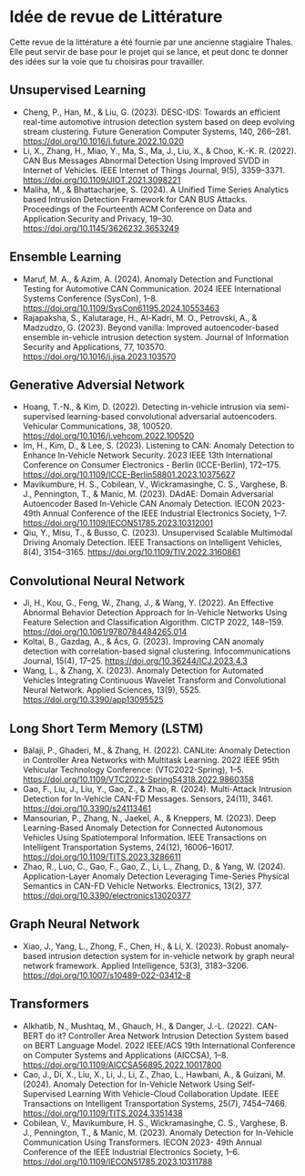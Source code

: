 # Idée de revue de Littérature

Cette revue de la littérature a été fournie par une ancienne stagiaire Thales. Elle peut servir de base pour le projet qui se lance, et peut donc te donner des idées sur la voie que tu choisiras pour travailler.

## Unsupervised Learning

- Cheng, P., Han, M., & Liu, G. (2023). DESC-IDS: Towards an efficient real-time automotive intrusion detection system based on deep evolving stream clustering. Future Generation Computer Systems, 140, 266–281. https://doi.org/10.1016/j.future.2022.10.020
- Li, X., Zhang, H., Miao, Y., Ma, S., Ma, J., Liu, X., & Choo, K.-K. R. (2022). CAN Bus Messages Abnormal Detection Using Improved SVDD in Internet of Vehicles. IEEE Internet of Things Journal, 9(5), 3359–3371. https://doi.org/10.1109/JIOT.2021.3098221
- Maliha, M., & Bhattacharjee, S. (2024). A Unified Time Series Analytics based Intrusion Detection Framework for CAN BUS Attacks. Proceedings of the Fourteenth ACM Conference on Data and Application Security and Privacy, 19–30. https://doi.org/10.1145/3626232.3653249

## Ensemble Learning

- Maruf, M. A., & Azim, A. (2024). Anomaly Detection and Functional Testing for Automotive CAN Communication. 2024 IEEE International Systems Conference (SysCon), 1–8. https://doi.org/10.1109/SysCon61195.2024.10553463
- Rajapaksha, S., Kalutarage, H., Al-Kadri, M. O., Petrovski, A., & Madzudzo, G. (2023). Beyond vanilla: Improved autoencoder-based ensemble in-vehicle intrusion detection system. Journal of Information Security and Applications, 77, 103570. https://doi.org/10.1016/j.jisa.2023.103570

## Generative Adversial Network

- Hoang, T.-N., & Kim, D. (2022). Detecting in-vehicle intrusion via semi-supervised learning-based convolutional adversarial autoencoders. Vehicular Communications, 38, 100520. https://doi.org/10.1016/j.vehcom.2022.100520
- Im, H., Kim, D., & Lee, S. (2023). Listening to CAN: Anomaly Detection to Enhance In-Vehicle Network Security. 2023 IEEE 13th International Conference on Consumer Electronics - Berlin (ICCE-Berlin), 172–175. https://doi.org/10.1109/ICCE-Berlin58801.2023.10375627
- Mavikumbure, H. S., Cobilean, V., Wickramasinghe, C. S., Varghese, B. J., Pennington, T., & Manic, M. (2023). DAdAE: Domain Adversarial Autoencoder Based In-Vehicle CAN Anomaly Detection. IECON 2023- 49th Annual Conference of the IEEE Industrial Electronics Society, 1–7. https://doi.org/10.1109/IECON51785.2023.10312001
- Qiu, Y., Misu, T., & Busso, C. (2023). Unsupervised Scalable Multimodal Driving Anomaly Detection. IEEE Transactions on Intelligent Vehicles, 8(4), 3154–3165. https://doi.org/10.1109/TIV.2022.3160861

## Convolutional Neural Network

- Ji, H., Kou, G., Feng, W., Zhang, J., & Wang, Y. (2022). An Effective Abnormal Behavior Detection Approach for In-Vehicle Networks Using Feature Selection and Classification Algorithm. CICTP 2022, 148–159. https://doi.org/10.1061/9780784484265.014
- Koltai, B., Gazdag, A., & Ács, G. (2023). Improving CAN anomaly detection with correlation-based signal clustering. Infocommunications Journal, 15(4), 17–25. https://doi.org/10.36244/ICJ.2023.4.3
- Wang, L., & Zhang, X. (2023). Anomaly Detection for Automated Vehicles Integrating Continuous Wavelet Transform and Convolutional Neural Network. Applied Sciences, 13(9), 5525. https://doi.org/10.3390/app13095525

## Long Short Term Memory (LSTM)

- Balaji, P., Ghaderi, M., & Zhang, H. (2022). CANLite: Anomaly Detection in Controller Area Networks with Multitask Learning. 2022 IEEE 95th Vehicular Technology Conference: (VTC2022-Spring), 1–5. https://doi.org/10.1109/VTC2022-Spring54318.2022.9860358
- Gao, F., Liu, J., Liu, Y., Gao, Z., & Zhao, R. (2024). Multi-Attack Intrusion Detection for In-Vehicle CAN-FD Messages. Sensors, 24(11), 3461. https://doi.org/10.3390/s24113461
- Mansourian, P., Zhang, N., Jaekel, A., & Kneppers, M. (2023). Deep Learning-Based Anomaly Detection for Connected Autonomous Vehicles Using Spatiotemporal Information. IEEE Transactions on Intelligent Transportation Systems, 24(12), 16006–16017. https://doi.org/10.1109/TITS.2023.3286611
- Zhao, R., Luo, C., Gao, F., Gao, Z., Li, L., Zhang, D., & Yang, W. (2024). Application-Layer Anomaly Detection Leveraging Time-Series Physical Semantics in CAN-FD Vehicle Networks. Electronics, 13(2), 377. https://doi.org/10.3390/electronics13020377

## Graph Neural Network

- Xiao, J., Yang, L., Zhong, F., Chen, H., & Li, X. (2023). Robust anomaly-based intrusion detection system for in-vehicle network by graph neural network framework. Applied Intelligence, 53(3), 3183–3206. https://doi.org/10.1007/s10489-022-03412-8

## Transformers

- Alkhatib, N., Mushtaq, M., Ghauch, H., & Danger, J.-L. (2022). CAN-BERT do it? Controller Area Network Intrusion Detection System based on BERT Language Model. 2022 IEEE/ACS 19th International Conference on Computer Systems and Applications (AICCSA), 1–8. https://doi.org/10.1109/AICCSA56895.2022.10017800
- Cao, J., Di, X., Liu, X., Li, J., Li, Z., Zhao, L., Hawbani, A., & Guizani, M. (2024). Anomaly Detection for In-Vehicle Network Using Self-Supervised Learning With Vehicle-Cloud Collaboration Update. IEEE Transactions on Intelligent Transportation Systems, 25(7), 7454–7466. https://doi.org/10.1109/TITS.2024.3351438
- Cobilean, V., Mavikumbure, H. S., Wickramasinghe, C. S., Varghese, B. J., Pennington, T., & Manic, M. (2023). Anomaly Detection for In-Vehicle Communication Using Transformers. IECON 2023- 49th Annual Conference of the IEEE Industrial Electronics Society, 1–6. https://doi.org/10.1109/IECON51785.2023.10311788